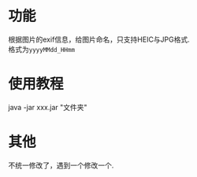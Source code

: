 # 功能
根据图片的exif信息，给图片命名，只支持HEIC与JPG格式.\
格式为`yyyyMMdd_HHmm`

# 使用教程
java -jar xxx.jar "文件夹"

# 其他
不统一修改了，遇到一个修改一个.
